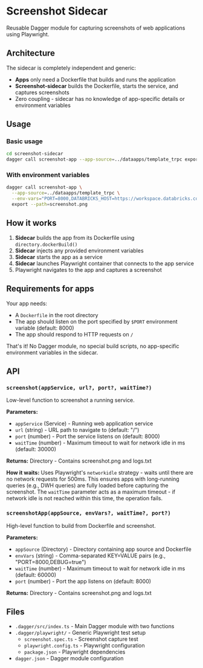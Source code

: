 # Screenshot Sidecar

Reusable Dagger module for capturing screenshots of web applications using Playwright.

## Architecture

The sidecar is completely independent and generic:
- **Apps** only need a Dockerfile that builds and runs the application
- **Screenshot-sidecar** builds the Dockerfile, starts the service, and captures screenshots
- Zero coupling - sidecar has no knowledge of app-specific details or environment variables

## Usage

### Basic usage

```bash
cd screenshot-sidecar
dagger call screenshot-app --app-source=../dataapps/template_trpc export --path=screenshot.png
```

### With environment variables

```bash
dagger call screenshot-app \
  --app-source=../dataapps/template_trpc \
  --env-vars="PORT=8000,DATABRICKS_HOST=https://workspace.databricks.com,DATABRICKS_TOKEN=secret" \
  export --path=screenshot.png
```

## How it works

1. **Sidecar** builds the app from its Dockerfile using `directory.dockerBuild()`
2. **Sidecar** injects any provided environment variables
3. **Sidecar** starts the app as a service
4. **Sidecar** launches Playwright container that connects to the app service
5. Playwright navigates to the app and captures a screenshot

## Requirements for apps

Your app needs:
- A `Dockerfile` in the root directory
- The app should listen on the port specified by `$PORT` environment variable (default: 8000)
- The app should respond to HTTP requests on `/`

That's it! No Dagger module, no special build scripts, no app-specific environment variables in the sidecar.

## API

### `screenshot(appService, url?, port?, waitTime?)`

Low-level function to screenshot a running service.

**Parameters:**
- `appService` (Service) - Running web application service
- `url` (string) - URL path to navigate to (default: "/")
- `port` (number) - Port the service listens on (default: 8000)
- `waitTime` (number) - Maximum timeout to wait for network idle in ms (default: 30000)

**Returns:** Directory - Contains screenshot.png and logs.txt

**How it waits:** Uses Playwright's `networkidle` strategy - waits until there are no network requests for 500ms. This ensures apps with long-running queries (e.g., DWH queries) are fully loaded before capturing the screenshot. The `waitTime` parameter acts as a maximum timeout - if network idle is not reached within this time, the operation fails.

### `screenshotApp(appSource, envVars?, waitTime?, port?)`

High-level function to build from Dockerfile and screenshot.

**Parameters:**
- `appSource` (Directory) - Directory containing app source and Dockerfile
- `envVars` (string) - Comma-separated KEY=VALUE pairs (e.g., "PORT=8000,DEBUG=true")
- `waitTime` (number) - Maximum timeout to wait for network idle in ms (default: 60000)
- `port` (number) - Port the app listens on (default: 8000)

**Returns:** Directory - Contains screenshot.png and logs.txt

## Files

- `.dagger/src/index.ts` - Main Dagger module with two functions
- `.dagger/playwright/` - Generic Playwright test setup
  - `screenshot.spec.ts` - Screenshot capture test
  - `playwright.config.ts` - Playwright configuration
  - `package.json` - Playwright dependencies
- `dagger.json` - Dagger module configuration
